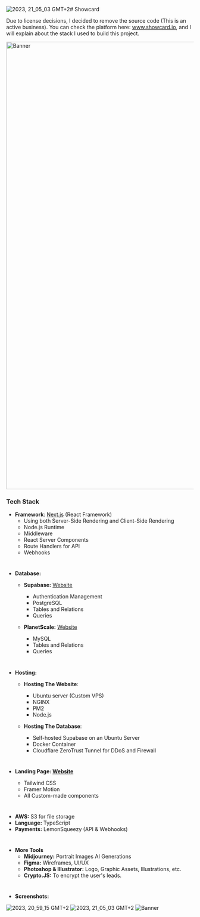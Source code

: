 ![2023, 21_05_03 GMT+2](https://github.com/TidharHayute/showcard/assets/46723284/1c9596e5-a8ba-4e18-8427-2231435ce0d7)# Showcard

Due to license decisions, I decided to remove the source code (This is an active business). You can check the platform here: www.showcard.io, and I will explain about the stack I used to build this project.

<img width="1200" alt="Banner" src="https://github.com/TidharHayute/showcard/assets/46723284/3a5f78f5-ae6b-4505-8546-84c64519d040">


### Tech Stack
- <b>Framework</b>: [Next.js](https://nextjs.org/) (React Framework)
  - Using both Server-Side Rendering and Client-Side Rendering
  - Node.js Runtime
  - Middleware
  - React Server Components
  - Route Handlers for API
  - Webhooks
#
- <b>Database:</b>
  - <b>Supabase:</b> [Website](https://supabase.com/)
      - Authentication Management
      - PostgreSQL
      - Tables and Relations
      - Queries   
    
   - <b>PlanetScale:</b> [Website](https://planetscale.com/)
      - MySQL
      - Tables and Relations
      - Queries

#        
- <b>Hosting:</b>
  - <b>Hosting The Website</b>:
    - Ubuntu server (Custom VPS)
    - NGINX
    - PM2
    - Node.js
   
  - <b>Hosting The Database</b>:
    - Self-hosted Supabase on an Ubuntu Server
    - Docker Container
    - Cloudflare ZeroTrust Tunnel for DDoS and Firewall

#
- <b>Landing Page: [Website](https://showcard.io/)</b>

  - Tailwind CSS
  - Framer Motion
  - All Custom-made components

#
- <b>AWS:</b> S3 for file storage
- <b>Language:</b> TypeScript
- <b>Payments:</b> LemonSqueezy (API & Webhooks)

#
- <b>More Tools</b>
  - <b>Midjourney:</b> Portrait Images AI Generations
  - <b>Figma:</b> Wireframes, UI/UX
  - <b>Photoshop & Illustrator:</b> Logo, Graphic Assets, Illustrations, etc.
  - <b>Crypto.JS:</b> To encrypt the user's leads.

#
- <b>Screenshots:</b>

![2023, 20_59_15 GMT+2](https://github.com/TidharHayute/showcard/assets/46723284/8721c6d2-283a-40c7-aea5-6a872d519580)
![2023, 21_05_03 GMT+2](https://github.com/TidharHayute/showcard/assets/46723284/6322cb6a-829d-4348-8ec4-0daf3fdbf4e2)
![Banner](https://github.com/TidharHayute/showcard/assets/46723284/13b31fc6-354d-4e45-a59d-92bfaa79ed75)

